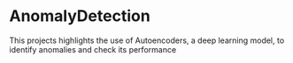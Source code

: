 # AnomalyDetection
This projects highlights the use of Autoencoders, a deep learning model, to identify anomalies and check its performance

